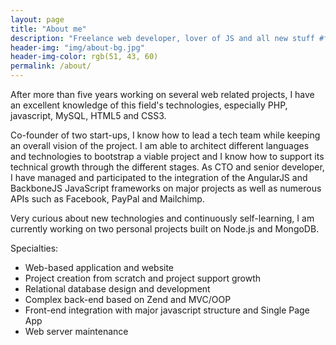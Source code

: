 ```yaml
---
layout: page
title: "About me"
description: "Freelance web developer, lover of JS and all new stuff #flux #reactjs #docker... Co-founder and prev. CTO @pageyourself, involved in @AllOverSequins"
header-img: "img/about-bg.jpg"
header-img-color: rgb(51, 43, 60)
permalink: /about/
---
```


After more than five years working on several web related projects, I have an excellent knowledge of this field's technologies, especially PHP, javascript, MySQL, HTML5 and CSS3.

Co-founder of two start-ups, I know how to lead a tech team while keeping an overall vision of the project. I am able to architect different languages and technologies to bootstrap a viable project and I know how to support its technical growth through the different stages. As CTO and senior developer, I have managed and participated to the integration of the AngularJS and BackboneJS JavaScript frameworks on major projects as well as numerous APIs such as Facebook, PayPal and Mailchimp.

Very curious about new technologies and continuously self-learning, I am currently working on two personal projects built on Node.js and MongoDB.

Specialties:

- Web-based application and website
- Project creation from scratch and project support growth
- Relational database design and development
- Complex back-end based on Zend and MVC/OOP
- Front-end integration with major javascript structure and Single Page App
- Web server maintenance
